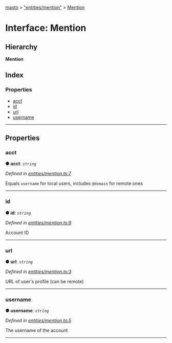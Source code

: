 [masto](../README.md) > ["entities/mention"](../modules/_entities_mention_.md) > [Mention](../interfaces/_entities_mention_.mention.md)

# Interface: Mention

## Hierarchy

**Mention**

## Index

### Properties

* [acct](_entities_mention_.mention.md#acct)
* [id](_entities_mention_.mention.md#id)
* [url](_entities_mention_.mention.md#url)
* [username](_entities_mention_.mention.md#username)

---

## Properties

<a id="acct"></a>

###  acct

**● acct**: *`string`*

*Defined in [entities/mention.ts:7](https://github.com/neet/masto.js/blob/84b2118/src/entities/mention.ts#L7)*

Equals `username` for local users, includes `@domain` for remote ones

___
<a id="id"></a>

###  id

**● id**: *`string`*

*Defined in [entities/mention.ts:9](https://github.com/neet/masto.js/blob/84b2118/src/entities/mention.ts#L9)*

Account ID

___
<a id="url"></a>

###  url

**● url**: *`string`*

*Defined in [entities/mention.ts:3](https://github.com/neet/masto.js/blob/84b2118/src/entities/mention.ts#L3)*

URL of user's profile (can be remote)

___
<a id="username"></a>

###  username

**● username**: *`string`*

*Defined in [entities/mention.ts:5](https://github.com/neet/masto.js/blob/84b2118/src/entities/mention.ts#L5)*

The username of the account

___

